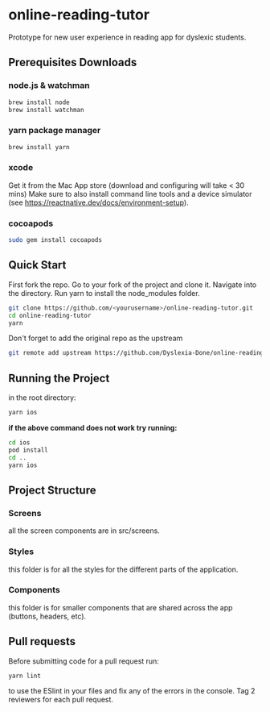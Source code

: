 # online-reading-tutor
Prototype for new user experience in reading app for dyslexic students.

## Prerequisites Downloads

### node.js & watchman

```sh
brew install node
brew install watchman
```

### yarn package manager

```sh
brew install yarn
```

### xcode 
Get it from the Mac App store (download and configuring will take < 30 mins)
Make sure to also install command line tools and a device simulator (see https://reactnative.dev/docs/environment-setup).

### cocoapods

```sh
sudo gem install cocoapods
```

## Quick Start

First fork the repo. Go to your fork of the project and clone it.
Navigate into the directory. Run yarn to install the node_modules folder.


```sh
git clone https://github.com/<yourusername>/online-reading-tutor.git
cd online-reading-tutor
yarn
```

Don't forget to add the original repo as the upstream 

```sh
git remote add upstream https://github.com/Dyslexia-Done/online-reading-tutor.git

```


## Running the Project

in the root directory:
```sh
yarn ios
```

**if the above command does not work try running:**
```sh
cd ios
pod install
cd ..
yarn ios
```



## Project Structure


### Screens
all the screen components are in src/screens.

### Styles
this folder is for all the styles for the different parts of the application.

### Components
this folder is for smaller components that are shared across the app (buttons, headers, etc).



## Pull requests

Before submitting code for a pull request run:

```sh
yarn lint
```
to use the ESlint in your files and fix any of the errors in the console.
Tag 2 reviewers for each pull request.
